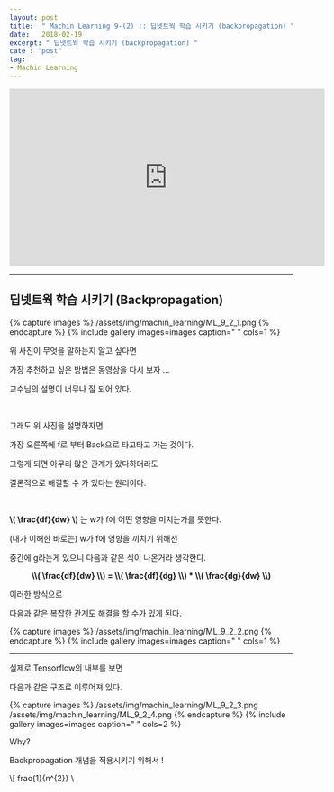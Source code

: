 ```yaml
---
layout: post
title:  " Machin Learning 9-(2) :: 딥넷트웍 학습 시키기 (backpropagation) "
date:   2018-02-19
excerpt: " 딥넷트웍 학습 시키기 (backpropagation) "
cate : "post"
tag:
- Machin Learning
---
```


<iframe width="560" height="315" src="https://www.youtube.com/embed/573EZkzfnZ0" frameborder="0" allow="autoplay; encrypted-media" allowfullscreen></iframe>


---


## 딥넷트웍 학습 시키기 (Backpropagation)

{% capture images %}
/assets/img/machin_learning/ML_9_2_1.png
{% endcapture %}
{% include gallery images=images caption=" " cols=1 %}


위 사진이 무엇을 말하는지 알고 싶다면

가장 추천하고 싶은 방법은 동영상을 다시 보자 ...

교수님의 설명이 너무나 잘 되어 있다.

<br>

그래도 위 사진을 설명하자면

가장 오른쪽에 f로 부터 Back으로 타고타고 가는 것이다.

그렇게 되면 아무리 많은 관계가 있다하더라도 

결론적으로 해결할 수 가 있다는 원리이다.

<br>

<b>\\( \frac{df}{dw} \\)</b> 는 w가 f에 어떤 영향을 미치는가를 뜻한다.

(내가 이해한 바로는) w가 f에 영향을 끼치기 위해선

중간에 g라는게 있으니 다음과 같은 식이 나온거라 생각한다. 

<center><b> \\( \frac{df}{dw} \\) = \\( \frac{df}{dg} \\) * \\( \frac{dg}{dw} \\) </b></center>

이러한 방식으로 

다음과 같은 복잡한 관계도 해결을 할 수가 있게 된다.

{% capture images %}
/assets/img/machin_learning/ML_9_2_2.png
{% endcapture %}
{% include gallery images=images caption=" " cols=1 %}


---



실제로 Tensorflow의 내부를 보면 

다음과 같은 구조로 이루어져 있다.

{% capture images %}
/assets/img/machin_learning/ML_9_2_3.png
/assets/img/machin_learning/ML_9_2_4.png
{% endcapture %}
{% include gallery images=images caption=" " cols=2 %}


Why? 

Backpropagation 개념을 적용시키기 위해서 ! 



\\[ frac{1}{n^{2}} \\




